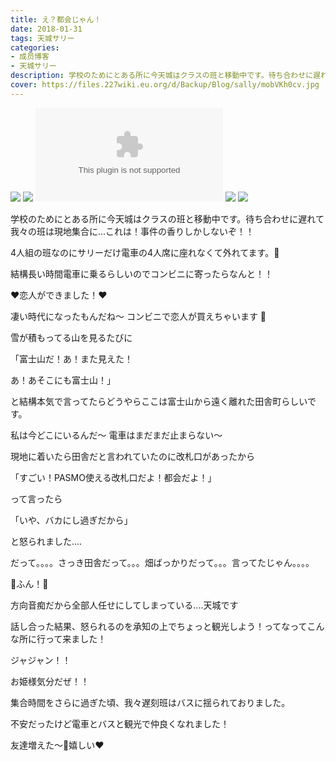 ```yaml
---
title: え？都会じゃん！
date: 2018-01-31
tags: 天城サリー
categories: 
- 成员博客
- 天城サリー
description: 学校のためにとある所に今天城はクラスの班と移動中です。待ち合わせに遅れて我々の班は現地集合に...これは！事件の香りしかしないぞ！！4人組の班なのにサリーだけ電車の4人席に座れなくて外れてます。🌛結構長...
cover: https://files.227wiki.eu.org/d/Backup/Blog/sally/mobVKh0cv.jpg 
---
```

![](https://files.227wiki.eu.org/d/Backup/Blog/sally/mobVKh0cv.jpg)
![](https://files.227wiki.eu.org/d/Backup/Blog/sally/mob1LtQH0.jpg)
![](https://files.227wiki.eu.org/d/Backup/Blog/sally/blog.nanabunnonijyuuni.com)
![](https://files.227wiki.eu.org/d/Backup/Blog/sally/mobENUgzx.jpg)
![](https://files.227wiki.eu.org/d/Backup/Blog/sally/mobb4pdP5.jpg)

学校のためにとある所に今天城はクラスの班と移動中です。待ち合わせに遅れて我々の班は現地集合に...これは！事件の香りしかしないぞ！！



4人組の班なのにサリーだけ電車の4人席に座れなくて外れてます。🌛


結構長い時間電車に乗るらしいのでコンビニに寄ったらなんと！！




❤️恋人ができました！❤️




凄い時代になったもんだね〜 コンビニで恋人が買えちゃいます 💙 



雪が積もってる山を見るたびに


「富士山だ！あ！また見えた！

あ！あそこにも富士山！」


と結構本気で言ってたらどうやらここは富士山から遠く離れた田舎町らしいです。



私は今どこにいるんだ〜 電車はまだまだ止まらない〜


現地に着いたら田舎だと言われていたのに改札口があったから


「すごい！PASMO使える改札口だよ！都会だよ！」


って言ったら


「いや、バカにし過ぎだから」


と怒られました....


だって。。。。さっき田舎だって。。。畑ばっかりだって。。。言ってたじゃん。。。。


💢ふん！💢


方向音痴だから全部人任せにしてしまっている....天城です


話し合った結果、怒られるのを承知の上でちょっと観光しよう！ってなってこんな所に行って来ました！


ジャジャン！！


お姫様気分だぜ！！


集合時間をさらに過ぎた頃、我々遅刻班はバスに揺られておりました。



不安だったけど電車とバスと観光で仲良くなれました！

友達増えた〜💙嬉しい❤️





